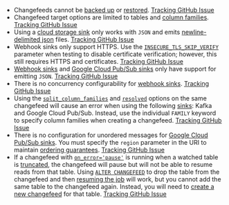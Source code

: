 - Changefeeds cannot be [backed up](backup.html) or [restored](restore.html). [Tracking GitHub Issue](https://github.com/cockroachdb/cockroach/issues/73434)
- Changefeed target options are limited to tables and [column families](changefeeds-on-tables-with-column-families.html). [Tracking GitHub Issue](https://github.com/cockroachdb/cockroach/issues/73435)
- Using a [cloud storage sink](changefeed-sinks.html#cloud-storage-sink) only works with `JSON` and emits [newline-delimited json](http://ndjson.org) files. [Tracking GitHub Issue](https://github.com/cockroachdb/cockroach/issues/73432)
- Webhook sinks only support HTTPS. Use the [`INSECURE_TLS_SKIP_VERIFY`](create-changefeed.html#tls-skip-verify) parameter when testing to disable certificate verification; however, this still requires HTTPS and certificates. [Tracking GitHub Issue](https://github.com/cockroachdb/cockroach/issues/73431)
- [Webhook sinks](changefeed-sinks.html#webhook-sink) and [Google Cloud Pub/Sub sinks](changefeed-sinks.html#google-cloud-pub-sub) only have support for emitting `JSON`. [Tracking GitHub Issue](https://github.com/cockroachdb/cockroach/issues/73432)
- There is no concurrency configurability for [webhook sinks](changefeed-sinks.html#webhook-sink). [Tracking GitHub Issue](https://github.com/cockroachdb/cockroach/issues/73430)
- Using the [`split_column_families`](create-changefeed.html#split-column-families) and [`resolved`](create-changefeed.html#resolved-option) options on the same changefeed will cause an error when using the following [sinks](changefeed-sinks.html): Kafka and Google Cloud Pub/Sub. Instead, use the individual `FAMILY` keyword to specify column families when creating a changefeed. [Tracking GitHub Issue](https://github.com/cockroachdb/cockroach/issues/79452)
- There is no configuration for unordered messages for [Google Cloud Pub/Sub sinks](changefeed-sinks.html#google-cloud-pub-sub). You must specify the `region` parameter in the URI to maintain [ordering guarantees](changefeed-messages.html#ordering-guarantees). [Tracking GitHub Issue](https://github.com/cockroachdb/cockroach/issues/80884)
- If a changefeed with [`on_error='pause'`](create-changefeed.html#on-error) is running when a watched table is [truncated](truncate.html), the changefeed will pause but will not be able to resume reads from that table. Using [`ALTER CHANGEFEED`](alter-changefeed.html) to drop the table from the changefeed and then [resuming the job](resume-job.html) will work, but you cannot add the same table to the changefeed again. Instead, you will need to [create a new changefeed](create-changefeed.html#start-a-new-changefeed-where-another-ended) for that table. [Tracking GitHub Issue](https://github.com/cockroachdb/cockroach/issues/98506)
